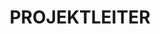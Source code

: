 ---
name: albert peetoom
draft: false
title: PROJEKTLEITER
quote: 'Bei Merritt kann ich meine Erfahrung als gelernter Yachtbauer sowohl im Kerngeschäft mit Luxuswohnanlagen als auch in der Kategorie der Superyachten voll und ganz einbringen. Mein Team und ich freuen uns über jede neue Herausforderung, die wir – selbstverständlich erfolgreich – angehen dürfen.'
details: >-
  Albert Peetoom ist seit 2013 Projektleiter für Eigenheimprojekte und
  Superyachten bei Merritt. Er kann auf über 20 Jahre Erfahrung als Yachtbauer
  zurückblicken. Sein Spezialgebiet sind luxuriöse Innenausstattungen.



  Er betreut Eigenheim- und Yachtprojekte während der gesamten Laufzeit,
  einschließlich technischer Planung, Budget, Kommunikation und Einkauf. Seine
  eingehende Kenntnis der Yachtbranche, insbesondere im Bereich Innenausstattung,
  setzt er bei Merritt jeden Tag aufs Neue ein. Albert Peetoom und sein Team
  führen sämtliche Projekte für Kunden von Merritt zum erfolgreichen Abschluss
  mit exzellenten Ergebnissen.

image: /uploads/staff-6.jpg
display_number: 6
_comments:
  image: file should be ~600px wide
  lang: EN for english, DE for german
  draft: drafts are saved but not published
lang: de
---